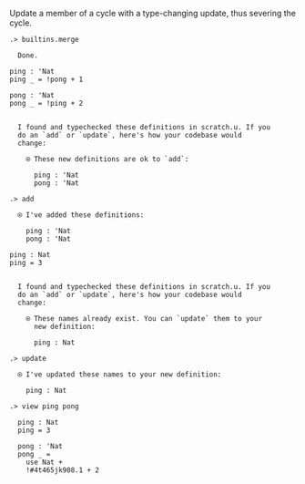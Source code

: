 Update a member of a cycle with a type-changing update, thus severing the cycle.

```ucm
.> builtins.merge

  Done.

```
```unison
ping : 'Nat
ping _ = !pong + 1

pong : 'Nat
pong _ = !ping + 2
```

```ucm

  I found and typechecked these definitions in scratch.u. If you
  do an `add` or `update`, here's how your codebase would
  change:
  
    ⍟ These new definitions are ok to `add`:
    
      ping : 'Nat
      pong : 'Nat

```
```ucm
.> add

  ⍟ I've added these definitions:
  
    ping : 'Nat
    pong : 'Nat

```
```unison
ping : Nat
ping = 3
```

```ucm

  I found and typechecked these definitions in scratch.u. If you
  do an `add` or `update`, here's how your codebase would
  change:
  
    ⍟ These names already exist. You can `update` them to your
      new definition:
    
      ping : Nat

```
```ucm
.> update

  ⍟ I've updated these names to your new definition:
  
    ping : Nat

.> view ping pong

  ping : Nat
  ping = 3
  
  pong : 'Nat
  pong _ =
    use Nat +
    !#4t465jk908.1 + 2

```
